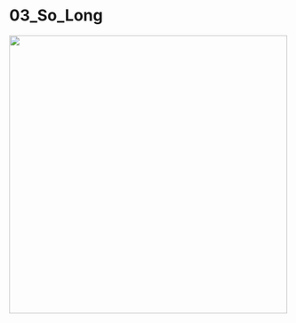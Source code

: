 # 03_So_Long
<img src="https://github.com/SamedHOPA/03_So_Long/blob/main/so_long.gif" width="auto" height="500px">
